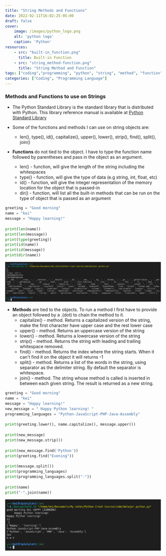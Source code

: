 ```yaml
---
title: "String Methods and Functions"
date: 2022-02-11T16:02:25-05:00
draft: false
cover:
    image: /images/python_logo.png
    alt: 'python logo'
    caption: 'Python'
resources:
    - src: "built-in_function.png"
      title: Built-in Function
    - src: "string_method-function.png"
      title: "String Method and Function"
tags: ["coding","programming", "python", "string", "method", "function"]
categories: ["Coding", "Programming Language"]
---
```



### Methods and Functions to use on Strings

- The Python Standard Library is the standard library that is distributed with Python. This library reference manual is available at [Python Standard Library](https://docs.python.org/3/library/) 
- Some of the functions and methods I can use on string objects are:
    -  len(), type(), id(), capitalize(), upper(), lower(), strip(),
		     find(), split(), join()	

- __Functions__ do not tied to the object. I have to type the function name followed by parentheses and pass in the object as an argument.
	-  len() - function, will give the length of the string including the whitespaces
	-  type() - function, will give the type of data (e.g string, int, float, etc)
	-  id() - function, will give the integer representation of the memory location for the 
             object that is passed-in
	-  dir() - function, will list all the built-in methods that can be run on the type of object 
             that is passed as an argument

 
```python
greeting = "Good morning"
name = "kei"
message = "Happy learning!"

print(len(name))
print(len(message))
print(type(greeting))
print(id(name))
print(id(message))
print(dir(name))
```

![Built-in function](built-in_function.png)


- __Methods__ are tied to the objects. To run a method I first have to provide an object followed by a .(dot) to chain the method to it.
 	-  capitalize() - method. Returns a capitalized version of the string, make the first character have upper case and the rest lower case
	-  upper() - method. Returns an uppercase version of the string
	-  lower() - method. Returns a lowercase version of the string
	-  strip() - method. Returns  the string with leading and trailing whitespace removed.
	-  find() - method. Returns the index where the string starts. When it can't find it on the object it will returns -1
	-  split() - method.  Returns a list of the words in the string, using separator as the delimiter string. By default the separator is whitespace.
	-  join() - method. The string whose method is called is inserted in between each given string. The result is returned as a new string.


```python
greeting = "Good morning"
name = "kei"
message = "Happy learning!"
new_message = " Happy Python learning! "
programming_languages = "Python-JavaScript-PHP-Java-Assembly"

print(greeting.lower(), name.capitalize(), message.upper())

print(new_message)
print(new_message.strip())

print(new_message.find('Python'))
print(greeting.find("Evening"))

print(message.split())
print(programming_languages)
print(programming_languages.split("-"))

print(name)
print("-".join(name))
```


![String-Method and Function](string_method-function.png)





